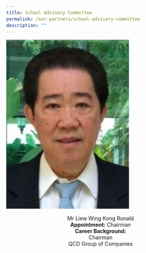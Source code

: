 ```yaml
---
title: School Advisory Committee
permalink: /our-partners/school-advisory-committee
description: ""
---
```

<img src="/images/1%20(5).jpg" 
     style="width:65%">
<center>Mr Liew Wing Kong Ronald <br>
	<strong>Appointment:</strong> Chairman <br>
	<strong>Career Background:</strong> <br>
Chairman <br> QCD Group of Companies
	
